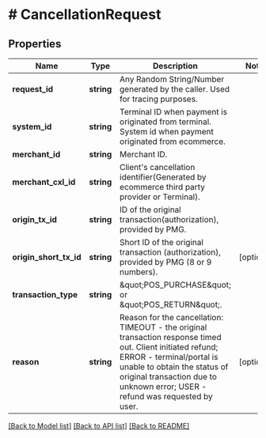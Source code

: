 # # CancellationRequest

## Properties

Name | Type | Description | Notes
------------ | ------------- | ------------- | -------------
**request_id** | **string** | Any Random String/Number generated by the caller. Used for tracing purposes. |
**system_id** | **string** | Terminal ID when payment is originated from terminal. System id when payment originated from ecommerce. |
**merchant_id** | **string** | Merchant ID. |
**merchant_cxl_id** | **string** | Client&#39;s cancellation identifier(Generated by ecommerce third party provider or Terminal). |
**origin_tx_id** | **string** | ID of the original transaction(authorization), provided by PMG. |
**origin_short_tx_id** | **string** | Short ID of the original transaction (authorization), provided by PMG (8 or 9 numbers). | [optional]
**transaction_type** | **string** | \&quot;POS_PURCHASE\&quot; or \&quot;POS_RETURN\&quot;. |
**reason** | **string** | Reason for the cancellation:  TIMEOUT - the original transaction response timed out. Client initiated refund; ERROR - terminal/portal is unable to obtain the status of original transaction due to unknown error; USER - refund was requested by user. | [optional]

[[Back to Model list]](../../README.md#models) [[Back to API list]](../../README.md#endpoints) [[Back to README]](../../README.md)
